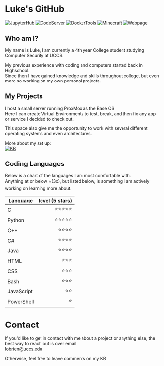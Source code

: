 # Luke's GitHub

[![JupyterHub](https://img.shields.io/static/v1.svg?color=71E2EC&labelColor=555555&logoColor=ffffff&style=for-the-badge&label=Docker&message=Jupyter-Hub_Fork&logo=docker)](https://github.com/skymotic/JupyterHub-docker "Docker Container for JupyterHub")
[![CodeServer](https://img.shields.io/static/v1.svg?color=61d095&labelColor=555555&logoColor=ffffff&style=for-the-badge&label=Docker&message=Code-Server_Runner&logo=docker)](https://github.com/skymotic "VS Code Server that can run most languages")
[![DockerTools](https://img.shields.io/static/v1.svg?color=48bf84&labelColor=555555&logoColor=ffffff&style=for-the-badge&label=Docker&message=Docker-Tools&logo=docker)](https://github.com/skymotic/docker-tools "A Set of Tools to Manage Docker")
[![Minecraft](https://img.shields.io/static/v1.svg?color=439775&labelColor=555555&logoColor=ffffff&style=for-the-badge&label=Docker&message=Minecraft-Server&logo=docker)](https://github.com/skymotic/minecraft-docker "A Continer to quickly deploy a Mincraft Server")
[![Webpage](https://img.shields.io/static/v1.svg?color=2a4747&labelColor=555555&logoColor=ffffff&style=for-the-badge&label=Website&message=2-Column_Template&logo=HTML5)](https://github.com/skymotic/Dynamic-Webpage "A Dynamic Web Template")

## Who am I?

My name is Luke, I am currently a 4th year College student studying Computer Security at UCCS.

My previous experience with coding and computers started back in Highschool.  
Since then I have gained knowledge and skills throughout college, but even more so working on my own personal projects.

## My Projects

I host a small server running ProxMox as the Base OS  
Here I can create Virtual Environments to test, break, and then fix any app or service I decided to check out.

This space also give me the opportunity to work with several different operating systems and even architectures.

More about my set up:  
[![KB](https://img.shields.io/static/v1.svg?color=cccccc&labelColor=555555&logoColor=ffffff&style=for-the-badge&label=KnowledgeBase&message=AllOfSky.com&logo=BookStack)](https://kb.allofsky.com/ "A Personal, self hosted KB")

## Coding Languages

Below is a chart of the languages I am most comfortable with.  
Anything at or below ⭐(3x), but listed below, is something I am actively working on learning more about. 

| Language | level (5 stars) |
|-|-:|
| C | ⭐⭐⭐⭐⭐ |
| Python | ⭐⭐⭐⭐⭐ |
| C++| ⭐⭐⭐⭐ |
| C# | ⭐⭐⭐⭐ |
| Java | ⭐⭐⭐⭐ |
| HTML | ⭐⭐⭐ |
| CSS | ⭐⭐⭐ |
| Bash | ⭐⭐⭐ |
| JavaScript | ⭐⭐ |
| PowerShell | ⭐ |
 
 # Contact

 If you'd like to get in contact with me about a project or anything else, the best way to reach out is over email  
 [lobrien@uccs.edu]()

 Otherwise, feel free to leave comments on my KB
